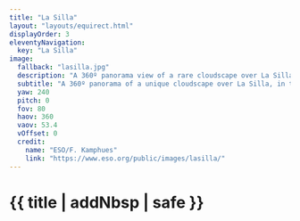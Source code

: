```yaml
---
title: "La Silla"
layout: "layouts/equirect.html"
displayOrder: 3
eleventyNavigation:
  key: "La Silla"
image:
  fallback: "lasilla.jpg"
  description: "A 360º panorama view of a rare cloudscape over La Silla, in the southern edges of the Atacama Desert, home of ESO's first observing site. Here ESO operates two major telescopes: the ESO 3.6-metre telescope and the 3.58-metre New Technology Telescope (NTT). They are equipped with state-of-the art instruments such as HARPS, the best extrasolar planet finder in the world. The dome in the centre of the image belongs to the ESO 3.6-metre telescope, commissioned in 1977 and completely upgraded in 1999, and to which HARPS is mounted. At the far right of the image is the 15-metre Swedish-ESO Submillimetre Telescope (SEST), built in 1987, decommissioned in 2003, and replaced by the Atacama Pathfinder Experiment (APEX) telescope on the 5100 m Chajnantor plateau."
  subtitle: "A 360º panorama of a unique cloudscape over La Silla, in the southern edges of the Atacama Desert."
  yaw: 240
  pitch: 0
  fov: 80
  haov: 360
  vaov: 53.4
  vOffset: 0
  credit:
    name: "ESO/F. Kamphues"
    link: "https://www.eso.org/public/images/lasilla/"
---
```


# {{ title | addNbsp | safe }}
